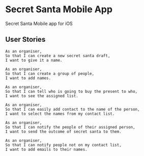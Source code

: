 # Secret Santa Mobile App

Secret Santa Mobile app for iOS


## User Stories

```
As an organiser,
So that I can create a new secret santa draft,
I want to give it a name.
```

```
As an organiser,
So that I can create a group of people,
I want to add names.
```

```
As an organiser,
So that I can tell who is going to buy the present to who,
I want to see the assigned list.
```

```
As an organiser,
So that I can easily add contact to the name of the person,
I want to select the names from my contact list.
```

```
As an organiser,
So that I can notify the people of their assigned person,
I want to send the outcome of secret santa to them.
```

```
As an organiser,
So that I can notify people not on my contact list,
I want to add emails to their names.
```
